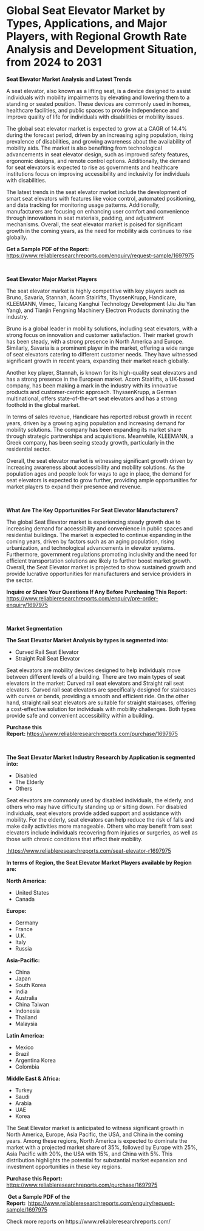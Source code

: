 <p><h1>Global Seat Elevator Market by Types, Applications, and Major Players, with Regional Growth Rate Analysis and Development Situation, from 2024 to 2031</h1></p><p><strong>Seat Elevator Market Analysis and Latest Trends</strong></p>
<p><p>A seat elevator, also known as a lifting seat, is a device designed to assist individuals with mobility impairments by elevating and lowering them to a standing or seated position. These devices are commonly used in homes, healthcare facilities, and public spaces to provide independence and improve quality of life for individuals with disabilities or mobility issues.</p><p>The global seat elevator market is expected to grow at a CAGR of 14.4% during the forecast period, driven by an increasing aging population, rising prevalence of disabilities, and growing awareness about the availability of mobility aids. The market is also benefiting from technological advancements in seat elevator design, such as improved safety features, ergonomic designs, and remote control options. Additionally, the demand for seat elevators is expected to rise as governments and healthcare institutions focus on improving accessibility and inclusivity for individuals with disabilities.</p><p>The latest trends in the seat elevator market include the development of smart seat elevators with features like voice control, automated positioning, and data tracking for monitoring usage patterns. Additionally, manufacturers are focusing on enhancing user comfort and convenience through innovations in seat materials, padding, and adjustment mechanisms. Overall, the seat elevator market is poised for significant growth in the coming years, as the need for mobility aids continues to rise globally.</p></p>
<p><strong>Get a Sample PDF of the Report:&nbsp;</strong> <a href="https://www.reliableresearchreports.com/enquiry/request-sample/1697975">https://www.reliableresearchreports.com/enquiry/request-sample/1697975</a></p>
<p>&nbsp;</p>
<p><strong>Seat Elevator Major Market Players</strong></p>
<p><p>The seat elevator market is highly competitive with key players such as Bruno, Savaria, Stannah, Acorn Stairlifts, ThyssenKrupp, Handicare, KLEEMANN, Vimec, Taicang Kanghui Technology Development (Jiu Jiu Yan Yang), and Tianjin Fengning Machinery Electron Products dominating the industry. </p><p>Bruno is a global leader in mobility solutions, including seat elevators, with a strong focus on innovation and customer satisfaction. Their market growth has been steady, with a strong presence in North America and Europe. Similarly, Savaria is a prominent player in the market, offering a wide range of seat elevators catering to different customer needs. They have witnessed significant growth in recent years, expanding their market reach globally.</p><p>Another key player, Stannah, is known for its high-quality seat elevators and has a strong presence in the European market. Acorn Stairlifts, a UK-based company, has been making a mark in the industry with its innovative products and customer-centric approach. ThyssenKrupp, a German multinational, offers state-of-the-art seat elevators and has a strong foothold in the global market.</p><p>In terms of sales revenue, Handicare has reported robust growth in recent years, driven by a growing aging population and increasing demand for mobility solutions. The company has been expanding its market share through strategic partnerships and acquisitions. Meanwhile, KLEEMANN, a Greek company, has been seeing steady growth, particularly in the residential sector.</p><p>Overall, the seat elevator market is witnessing significant growth driven by increasing awareness about accessibility and mobility solutions. As the population ages and people look for ways to age in place, the demand for seat elevators is expected to grow further, providing ample opportunities for market players to expand their presence and revenue.</p></p>
<p>&nbsp;</p>
<p><strong>What Are The Key Opportunities For Seat Elevator Manufacturers?</strong></p>
<p><p>The global Seat Elevator market is experiencing steady growth due to increasing demand for accessibility and convenience in public spaces and residential buildings. The market is expected to continue expanding in the coming years, driven by factors such as an aging population, rising urbanization, and technological advancements in elevator systems. Furthermore, government regulations promoting inclusivity and the need for efficient transportation solutions are likely to further boost market growth. Overall, the Seat Elevator market is projected to show sustained growth and provide lucrative opportunities for manufacturers and service providers in the sector.</p></p>
<p><strong>Inquire or Share Your Questions If Any Before Purchasing This Report:</strong> <a href="https://www.reliableresearchreports.com/enquiry/pre-order-enquiry/1697975">https://www.reliableresearchreports.com/enquiry/pre-order-enquiry/1697975</a></p>
<p>&nbsp;</p>
<p><strong>Market Segmentation</strong></p>
<p><strong>The Seat Elevator Market Analysis by types is segmented into:</strong></p>
<p><ul><li>Curved Rail Seat Elevator</li><li>Straight Rail Seat Elevator</li></ul></p>
<p><p>Seat elevators are mobility devices designed to help individuals move between different levels of a building. There are two main types of seat elevators in the market: Curved rail seat elevators and Straight rail seat elevators. Curved rail seat elevators are specifically designed for staircases with curves or bends, providing a smooth and efficient ride. On the other hand, straight rail seat elevators are suitable for straight staircases, offering a cost-effective solution for individuals with mobility challenges. Both types provide safe and convenient accessibility within a building.</p></p>
<p><strong>Purchase this Report:&nbsp;</strong><a href="https://www.reliableresearchreports.com/purchase/1697975">https://www.reliableresearchreports.com/purchase/1697975</a></p>
<p>&nbsp;</p>
<p><strong>The Seat Elevator Market Industry Research by Application is segmented into:</strong></p>
<p><ul><li>Disabled</li><li>The Elderly</li><li>Others</li></ul></p>
<p><p>Seat elevators are commonly used by disabled individuals, the elderly, and others who may have difficulty standing up or sitting down. For disabled individuals, seat elevators provide added support and assistance with mobility. For the elderly, seat elevators can help reduce the risk of falls and make daily activities more manageable. Others who may benefit from seat elevators include individuals recovering from injuries or surgeries, as well as those with chronic conditions that affect their mobility.</p></p>
<p><a href="https://www.reliableresearchreports.com/seat-elevator-r1697975">&nbsp;https://www.reliableresearchreports.com/seat-elevator-r1697975</a></p>
<p><strong>In terms of Region, the Seat Elevator Market Players available by Region are:</strong></p>
<p>
    <p> <strong> North America: </strong>
        <ul>
            <li>United States</li>
            <li>Canada</li>
        </ul>
        </p> 
    <p> <strong> Europe: </strong>
        <ul>
            <li>Germany</li>
            <li>France</li>
            <li>U.K.</li>
            <li>Italy</li>
            <li>Russia</li>
        </ul>
        </p> 
    <p> <strong> Asia-Pacific: </strong>
        <ul>
            <li>China</li>
            <li>Japan</li>
            <li>South Korea</li>
            <li>India</li>
            <li>Australia</li>
            <li>China Taiwan</li>
            <li>Indonesia</li>
            <li>Thailand</li>
            <li>Malaysia</li>
        </ul>
        </p> 
    <p> <strong> Latin America: </strong>
        <ul>
            <li>Mexico</li>
            <li>Brazil</li>
            <li>Argentina Korea</li>
            <li>Colombia</li>
        </ul>
        </p> 
    <p> <strong> Middle East & Africa: </strong>
        <ul>
            <li>Turkey</li>
            <li>Saudi</li>
            <li>Arabia</li>
            <li>UAE</li>
            <li>Korea</li>
        </ul>
    </p>
    </p>
<p><p>The Seat Elevator market is anticipated to witness significant growth in North America, Europe, Asia Pacific, the USA, and China in the coming years. Among these regions, North America is expected to dominate the market with a projected market share of 35%, followed by Europe with 25%, Asia Pacific with 20%, the USA with 15%, and China with 5%. This distribution highlights the potential for substantial market expansion and investment opportunities in these key regions.</p></p>
<p><strong>Purchase this Report: </strong><a href="https://www.reliableresearchreports.com/purchase/1697975">https://www.reliableresearchreports.com/purchase/1697975</a></p>
<p>&nbsp;<strong>Get a Sample PDF of the Report:&nbsp;&nbsp;</strong><a href="https://www.reliableresearchreports.com/enquiry/request-sample/1697975">https://www.reliableresearchreports.com/enquiry/request-sample/1697975</a></p>
<p><strong></strong></p>
<p>Check more reports on https://www.reliableresearchreports.com/</p>